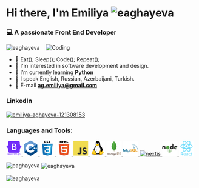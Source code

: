 <h1 align="left">Hi there, I'm Emiliya <img width = "50" src="https://raw.githubusercontent.com/blackcater/blackcater/main/images/Hi.gif" alt="eaghayeva" /> </h1> 
<h3 align="left">💻 A passionate Front End Developer</h3>
<img align="right" alt ="Coding" width = "400" src ="https://img.freepik.com/premium-vector/girl-coding-with-laptop-illustration_418302-2384.jpg?w=826">

<p align="left"> <img src="https://komarev.com/ghpvc/?username=eaghayeva&label=Profile%20views&color=0e75b6&style=flat" alt="eaghayeva" /> </p>

- 💞️ Eat(); Sleep(); Code(); Repeat();
- 👀 I'm interested in software development and design.
- 🌱 I’m currently learning **Python**
- 💬 I speak English, Russian, Azerbaijani, Turkish.
- 📧 E-mail **ag.emiliya@gmail.com**

<h3 align="left">LinkedIn</h3>
<p align="left">
<a href="https://linkedin.com/in/emiliya-aghayeva-121308153" target="blank"><img align="center" src="https://raw.githubusercontent.com/rahuldkjain/github-profile-readme-generator/master/src/images/icons/Social/linked-in-alt.svg" alt="emiliya-aghayeva-121308153" height="30" width="40" /></a>
</p>

<h3 align="left">Languages and Tools:</h3>
<p align="left"> <a href="https://getbootstrap.com" target="_blank" rel="noreferrer"> <img src="https://raw.githubusercontent.com/devicons/devicon/master/icons/bootstrap/bootstrap-plain-wordmark.svg" alt="bootstrap" width="40" height="40"/> </a> <a href="https://www.w3schools.com/cpp/" target="_blank" rel="noreferrer"> <img src="https://raw.githubusercontent.com/devicons/devicon/master/icons/cplusplus/cplusplus-original.svg" alt="cplusplus" width="40" height="40"/> </a> <a href="https://www.w3schools.com/css/" target="_blank" rel="noreferrer"> <img src="https://raw.githubusercontent.com/devicons/devicon/master/icons/css3/css3-original-wordmark.svg" alt="css3" width="40" height="40"/> </a> <a href="https://www.w3.org/html/" target="_blank" rel="noreferrer"> <img src="https://raw.githubusercontent.com/devicons/devicon/master/icons/html5/html5-original-wordmark.svg" alt="html5" width="40" height="40"/> </a> <a href="https://developer.mozilla.org/en-US/docs/Web/JavaScript" target="_blank" rel="noreferrer"> <img src="https://raw.githubusercontent.com/devicons/devicon/master/icons/javascript/javascript-original.svg" alt="javascript" width="40" height="40"/> </a> <a href="https://www.linux.org/" target="_blank" rel="noreferrer"> <img src="https://raw.githubusercontent.com/devicons/devicon/master/icons/linux/linux-original.svg" alt="linux" width="40" height="40"/> </a> <a href="https://www.mongodb.com/" target="_blank" rel="noreferrer"> <img src="https://raw.githubusercontent.com/devicons/devicon/master/icons/mongodb/mongodb-original-wordmark.svg" alt="mongodb" width="40" height="40"/> </a> <a href="https://www.mysql.com/" target="_blank" rel="noreferrer"> <img src="https://raw.githubusercontent.com/devicons/devicon/master/icons/mysql/mysql-original-wordmark.svg" alt="mysql" width="40" height="40"/> </a> <a href="https://nextjs.org/" target="_blank" rel="noreferrer"> <img src="https://cdn.worldvectorlogo.com/logos/nextjs-2.svg" alt="nextjs" width="40" height="40"/> </a> <a href="https://nodejs.org" target="_blank" rel="noreferrer"> <img src="https://raw.githubusercontent.com/devicons/devicon/master/icons/nodejs/nodejs-original-wordmark.svg" alt="nodejs" width="40" height="40"/> </a> <a href="https://reactjs.org/" target="_blank" rel="noreferrer"> <img src="https://raw.githubusercontent.com/devicons/devicon/master/icons/react/react-original-wordmark.svg" alt="react" width="40" height="40"/> </a> </p>

<p><img align="left" src="https://github-readme-stats.vercel.app/api/top-langs?username=eaghayeva&show_icons=true&locale=en&layout=compact" alt="eaghayeva" /></p>

<p>&nbsp;<img align="center" src="https://github-readme-stats.vercel.app/api?username=eaghayeva&show_icons=true&locale=en" alt="eaghayeva" /></p>

<p><img align="center" src="https://github-readme-streak-stats.herokuapp.com/?user=eaghayeva&" alt="eaghayeva" /></p>

